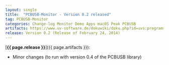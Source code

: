 ```yaml
---
layout: single
title:  "PCBUSB-Monitor - Version 0.2 released"
tag: PCBUSB-Monitor
categories: Change-log Monitor Demo Apps macOS Peak PCBUSB
artifacts: https://www.uv-software.de/dokuwiki/doku.php?id=uvs:programs:maccan_monitor_app
release: Version 0.2 (Release of February 24, 2014)
---
```

[**{{ page.release }}**]({{ page.artifacts }}):

- Minor changes (to run with version 0.4 of the PCBUSB library)
